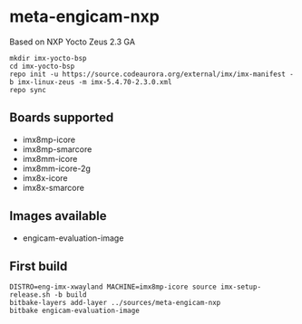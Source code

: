 
meta-engicam-nxp
================

Based on NXP Yocto Zeus 2.3 GA


```
mkdir imx-yocto-bsp
cd imx-yocto-bsp
repo init -u https://source.codeaurora.org/external/imx/imx-manifest -b imx-linux-zeus -m imx-5.4.70-2.3.0.xml
repo sync
```


Boards supported
----------------

- imx8mp-icore
- imx8mp-smarcore
- imx8mm-icore
- imx8mm-icore-2g
- imx8x-icore
- imx8x-smarcore


Images available
----------------

- engicam-evaluation-image



First build
-----------

```
DISTRO=eng-imx-xwayland MACHINE=imx8mp-icore source imx-setup-release.sh -b build
bitbake-layers add-layer ../sources/meta-engicam-nxp
bitbake engicam-evaluation-image
```
